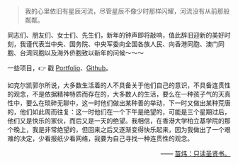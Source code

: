 > 我的心里依旧有星辰河流，尽管星辰不像少时那样闪耀，河流没有从前那般粼粼。

同志们、朋友们、女士们、先生们，新年的钟声即将敲响，值此辞旧迎新的美好时刻，我谨代表当中央、国务院、中央军委向全国各族人民、向香港同胞、澳门同胞、台湾同胞以及海外侨胞致以新年的问候～～～

一些项目，👉 戳 [Portfolio](/portfolio)、[Github](http://github.com/Vida42)。

<!-- ##### Talks

- [Upgrading to Progressive Web Apps][9] · [JSConf CN 上海 2017](http://2017.jsconf.cn/)
- Building Progressive Web Apps · [CSDI 广州 2017](http://www.csdisummit.com/)
- Progressive Web App 之我见 · GDG IO Redux 北京 2016
- [CSS Still Sucks 2015][2] · 2015


[2]: //huangxuan.me/2015/12/28/css-sucks-2015/
[9]: //huangxuan.me/jsconfcn2017/ -->



如克尔凯郭尔所说，大多数生活着的人不具备关于他们自己的意识，不具备连贯性的观念，不是依据精神特质而存在的，大多数人的生活，要么在一种孩子气的天真性中，要么在琐碎无聊中，这一时他们做出某种善的举动，下一时又做出某种荒唐的，他们如此周而往复：这一时他们在一个下午是绝望的，可能是三个星期过后，他们又是快乐的家伙，而后又是一天的绝望。我相信，在香港大学柏立基学院的那个晚上，我是非常绝望的，但回来之后又逐渐变得快乐起来，因为我做出了一个艰难的决定，少看报纸少看网络，我要为自己寻找一种连贯性的观念。

<p style="text-align:right;">
    —— <a href="https://www.douban.com/group/topic/19558818/">苗炜：只读圣贤书。 </a>
</p>